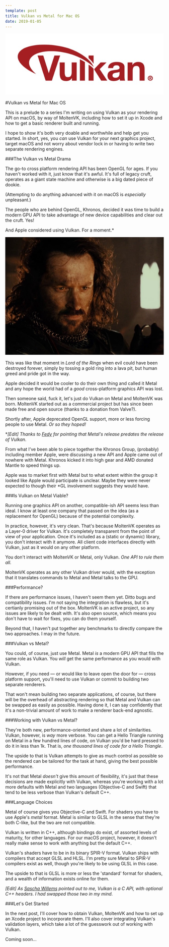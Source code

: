 ```yaml
---
template: post
title: Vulkan vs Metal for Mac OS
date: 2019-01-05
---
```


![Vulkan Logo](/static/img/Vulkan_500px_Dec16.jpg)

#Vulkan vs Metal for Mac OS

This is a prelude to a series I'm writing on using Vulkan as your rendering API on macOS, by way of MoltenVK, including how to set it up in Xcode and how to get a basic renderer built and running.

I hope to show it's both very doable and worthwhile and help get you started. In short, yes, you *can* use Vulkan for your next graphics project, target macOS and not worry about vendor lock in or having to write two separate rendering engines.

###The Vulkan vs Metal Drama

The go-to cross platform rendering API has been OpenGL for ages. If you haven't worked with it, just know that it's awful. It's full of legacy cruft, operates as a giant state machine and otherwise is a big dated piece of dookie.

(Attempting to do anything advanced with it on macOS is *especially* unpleasant.)

The people who are behind OpenGL, Khronos, decided it was time to build a modern GPU API to take advantage of new device capabilities and clear out the cruft. Yes!

And Apple considered using Vulkan. For a moment.*

![Isildur](/static/img/LOTR_Isildur.jpg)

This was like that moment in *Lord of the Rings* when evil could have been destroyed forever, simply by tossing a gold ring into a lava pit, but human greed and pride got in the way.

Apple decided it would be cooler to do their own thing and called it Metal and any hope the world had of a *good* cross-platform graphics API was lost.

Then someone said, fuck it, let's just do Vulkan on Metal and MoltenVK was born. MoltenVK started out as a commercial project but has since been made free and open source (thanks to a donation from Valve?).

Shortly after, Apple deprecated OpenGL support, more or less forcing people to use Metal. *Or so they hoped!*

**[Edit] Thanks to [Fedy](https://twitter.com/fedyac) for pointing that Metal's release predates the release of Vulkan.*

From what I’ve been able to piece together the Khronos Group, (probably) including member Apple,  were discussing a new API and Apple came out of nowhere with Metal. Khronos kicked it into high gear and AMD donated Mantle to speed things up.

Apple was to market first with Metal but to what extent within the group it looked like Apple would participate is unclear. Maybe they were never expected to though their *GL involvement suggests they would have.

###Is Vulkan on Metal Viable?

Running one graphics API on another, compatible-ish API seems less than ideal. I know at least one company that passed on the idea (as a replacement for OpenGL) because of the potential complexity.

In practice, however, it's very clean. That's because MoltenVK operates as a Layer-0 driver for Vulkan. It's completely transparent from the point of view of your application. Once it's included as a (static or dynamic) library, you don't interact with it anymore. All client code interfaces directly with Vulkan, just as it would on any other platform.

You don't interact with MoltenVK or Metal, only Vulkan. *One API to rule them all.*

MoltenVK operates as any other Vulkan driver would, with the exception that it translates commands to Metal and Metal talks to the GPU.

###Performance?

If there are performance issues, I haven't seem them yet. Ditto bugs and compatibility issues. I'm not saying the integration is flawless, but it's certianly promising out of the box. MoltenVK is an active project, so any issues are likely to be dealt with. It's also open source, which means you don't have to wait for fixes, you can do them yourself.

Beyond that, I haven't put together any benchmarks to directly compare the two approaches. I may in the future.

###Vulkan vs Metal?

You could, of course, just use Metal. Metal *is* a modern GPU API that fills the same role as Vulkan. You *will* get the same performance as you would with Vulkan. 

However, if you need &mdash; or would like to leave open the door for &mdash; cross platform support, you'll need to use Vulkan or commit to building two separate renderers. 

That won't mean building two separate applications, of course, but there will be the overhead of abstracting rendering so that Metal and Vulkan can be swapped as easily as possible. Having done it, I can say confidently that it's a non-trivial amount of work to make a renderer back-end agnostic.

###Working with Vulkan vs Metal?

They're both new, performance-oriented and share a lot of similarities. Vulkan, however, is *way* more verbose. You can get a Hello Triangle running on Metal in a few hundred lines of code, on Vulkan you'd be hard pressed to do it in less than 1k. That is, *one thousand lines of code for a Hello Triangle*.

The upside to that is Vulkan attempts to give as much control as possible so the rendered can be tailored for the task at hand, giving the best possible performance.

It's not that Metal *doesn't* give this amount of flexibility, it's just that these decisions are made explicitly with Vulkan, whereas you're working with a lot more defaults with Metal and two languages (Objective-C and Swift) that tend to be less verbose than Vulkan's default C++.

###Language Choices

Metal of course gives you Objective-C and Swift. For shaders you have to use Apple's *metal* format. Metal is similar to GLSL in the sense that they're both C-like, but the two are not compatible.

Vulkan is written in C++, although bindings do exist, of assorted levels of maturity, for other languages. For our macOS project, however, it doesn't really make sense to work with anything but the default C++.

Vulkan's shaders have to be in its binary SPIR-V format. Vulkan ships with compilers that accept GLSL and HLSL. I'm pretty sure Metal to SPIR-V compilers exist as well, though you're likely to be using GLSL in this case.

The upside to that is GLSL is more or less the 'standard' format for shaders, and a wealth of information exists online for them.

*[Edit] As [Sascha Willems](https://twitter.com/SaschaWillems2) pointed out to me, Vulkan is a C API, with optional C++ headers. I had swapped those two in my mind.*

###Let's Get Started

In the next post, I'll cover how to obtain Vulkan, MoltenVK and how to set up an Xcode project to incorporate them. I'll also cover integrating Vulkan's validation layers, which take a lot of the guesswork out of working with Vulkan.

Coming soon...
